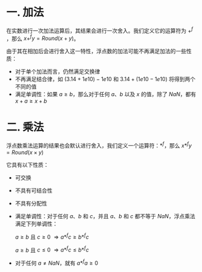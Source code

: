 # 一. 加法

在实数进行一次加法运算后，其结果会进行一次舍入。我们定义它的运算符为 $+^f$ ，那么 $x+^fy=Round(x+y)$。

由于其在相加后会进行舍入这一特性，浮点数的加法可能不再满足加法的一些性质：

- 对于单个加法而言，仍然满足交换律
- 不再满足结合律，如 $(3.14+1e10)-1e10$ 和 $3.14+(1e10-1e10)$ 将得到两个不同的值
- 满足单调性：如果 $a\geqslant b$，那么对于任何 $a$、$b$ 以及 $x$ 的值，除了 $NaN$，都有 $x+a\geqslant x+b$



# 二. 乘法

浮点数乘法运算的结果也会默认进行舍入，我们定义一个运算符：$*^f$，那么 $x*^fy=Round(x\times y)$

它具有以下性质：

- 可交换

- 不具有可结合性

- 不具有分配性

- 满足单调性：对于任何 $a、b$ 和 $c$，并且 $a、b$ 和 $c$ 都不等于 $NaN$，浮点乘法满足下列单调性：

  $a\geqslant b$ 且 $c\geqslant 0\ \Rightarrow a*^fc\geqslant b*^fc$

  $a\geqslant b$ 且 $c\leqslant 0\ \Rightarrow a*^fc\leqslant b*^fc$

- 对于任何 $a\not =NaN$，就有 $a*^fa\geqslant 0$